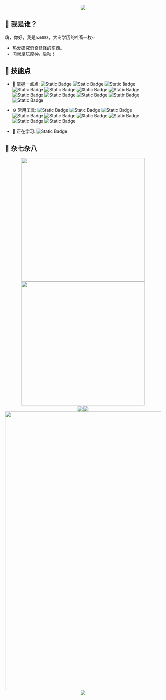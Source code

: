 <div align="center">
<img src="https://capsule-render.vercel.app/api?type=waving&height=300&color=gradient&text=你好，世界&section=header&fontAlign=50&fontAlignY=40" />
</div>

## 🤺 我是谁？
嗨，你好，我是`hzh888`，大专学历的社畜一枚~
- 热爱研究奇奇怪怪的东西。
- 问就是玩原神，启动！

## 🏢 技能点
- 🚀 掌握一点点:
  ![Static Badge](https://img.shields.io/badge/Python-3776AB?style=flat&logo=python&logoColor=white)
  ![Static Badge](https://img.shields.io/badge/Vue.js-35495E?style=flat&logo=vuedotjs&logoColor=4FC08D)
  ![Static Badge](https://img.shields.io/badge/Shell-2CA5E0?style=flat&logo=shell&logoColor=white)
  ![Static Badge](https://img.shields.io/badge/Npm-663399?style=flat&logo=npm&logoColor=white)
  ![Static Badge](https://img.shields.io/badge/Node.js-43853D?style=flat&logo=Node.js&logoColor=white)
  ![Static Badge](https://img.shields.io/badge/TypeScript-007ACC?style=flat&logo=TypeScript&logoColor=white)
  ![Static Badge](https://img.shields.io/badge/JavaScript-323330?style=flat&logo=JavaScript&logoColor=F7DF1E)
  ![Static Badge](https://img.shields.io/badge/HTML5-E34F26?style=flat&logo=HTML5&logoColor=white)
  ![Static Badge](https://img.shields.io/badge/CSS3-1572B6?style=flat&logo=CSS3&logoColor=white)
  ![Static Badge](https://img.shields.io/badge/PHP-777BB4?style=flat&logo=PHP&logoColor=white)
  ![Static Badge](https://img.shields.io/badge/MySQL-00000F?style=flat&logo=MySQL&logoColor=white)
  ![Static Badge](https://img.shields.io/badge/Linux-FCC624?style=flat&logo=linux&logoColor=black)

- ⚙️ 常用工具:
  ![Static Badge](https://img.shields.io/badge/PyCharm-000000?style=flat&logo=PyCharm&logoColor=white)
  ![Static Badge](https://img.shields.io/badge/Git-E44C30?style=flat&logo=git&logoColor=white)
  ![Static Badge](https://img.shields.io/badge/GitHub-100000?style=flat&logo=github&logoColor=white)
  ![Static Badge](https://img.shields.io/badge/VS_Code-0078D4?style=flat&logoColor=white)
  ![Static Badge](https://img.shields.io/badge/Visual_Studio-5C2D91?style=flat&logoColor=white)
  ![Static Badge](https://img.shields.io/badge/WebStorm-000000?style=flat&logo=WebStorm&logoColor=white)
  ![Static Badge](https://img.shields.io/badge/IntelliJ_IDEA-000000?style=flat&logo=intellijidea&logoColor=white)
  ![Static Badge](https://img.shields.io/badge/Postman-D83B01?style=flat&logo=postman&logoColor=white)
  ![Static Badge](https://img.shields.io/badge/Notepad%2B%2B-90E59A?style=flat&logo=Notepad%2B%2B&logoColor=black)

- 🌱 正在学习:
  ![Static Badge](https://img.shields.io/badge/React_Native-20232A?style=flat&logo=React&logoColor=61DAFB)

## 🏢 杂七杂八
<div align="center">
<img align="center" width="400" src="https://github-readme-stats.vercel.app/api?username=hzh888&hide_title=true&hide_border=true&show_icons=true&include_all_commits=true&line_height=20&theme=transparent" />
<img align="center" width="400" src="https://streak-stats.demolab.com?user=hzh888&theme=transparent&hide_border=true" />
<br/>
<img align="center" src="https://github-readme-stats.vercel.app/api/top-langs/?username=hzh888&theme=radical&layout=compact&langs_count=6" />
<img align="center" src="https://stats.justsong.cn/api/bilibili/?id=170721270&lang=zh-CN&theme=algolia" />
<br/>
<img width="900" src="https://github-readme-activity-graph.vercel.app/graph?username=hzh888&theme=github-compact&hide_border=true&area=true&custom_title=Contribution%20Graph" />
<br/>
<img align="center" src="https://capsule-render.vercel.app/api?type=waving&height=300&color=gradient&text=时间线，收束&section=footer&fontAlign=50&fontAlignY=65" />

</div>
